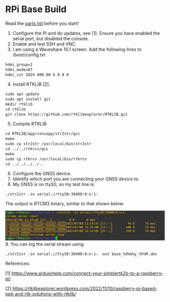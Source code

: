 # RPi Base Build

Read the [parts list](Parts.md) before you start! 

1. Configure the PI and do updates, see [1]. Ensure you have enabled the serial port, but disabled the console.
2. Enable and test SSH and VNC.
3. I am using a Waveshare 10.1 screen. Add the following lines to /boot/config.txt

```
hdmi_group=2
hdmi_mode=87
hdmi_cvt 1024 600 60 6 0 0 0
```
4. Install RTKLIB [2].
```
sudo apt update
sudo apt install git
mkdir rtklib
cd rtklib
git clone https://github.com/rtklibexplorer/RTKLIB.git
```
5. Compile RTKLIB
```
cd RTKLIB/app/consapp/str2str/gcc
make
sudo cp str2str /usr/local/bin/str2str
cd ../../rtkrcv/gcc
make
sudo cp rtkrcv /usr/local/bin/rtkrcv
cd ../../../../..
```
6. Configure the GNSS device.
7. Identify which port you are connecting your GNSS device to.
8. My GNSS is on ttyS0, so my test line is:
```
./str2str -in serial://ttyS0:38400:8:n:1:
```
The output is RTCM3 binary, similar to that shown below.

![](RTKB1.PNG)
9. You can log the serial stream using
```
./str2str -in serial://ttyS0:38400:8:n:1: -out base_%d%m%y_%h%M.ubx
```



References.

[1] https://www.ardusimple.com/connect-your-simplertk2b-to-a-raspberry-pi/

[2] https://rtklibexplorer.wordpress.com/2022/11/10/raspberry-pi-based-ppk-and-rtk-solutions-with-rtklib/
